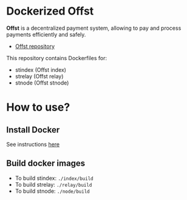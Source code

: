 # Dockerized Offst

**Offst** is a decentralized payment system, allowing to pay and process
payments efficiently and safely.

- [Offst repository](https://github.com/freedomlayer/offst)

This repository contains Dockerfiles for:

- stindex (Offst index)
- strelay (Offst relay)
- stnode (Offst stnode)


# How to use?

## Install Docker

See instructions [here](https://docs.docker.com/install/)

## Build docker images

- To build stindex: `./index/build`
- To build strelay: `./relay/build`
- To build stnode: `./node/build`


